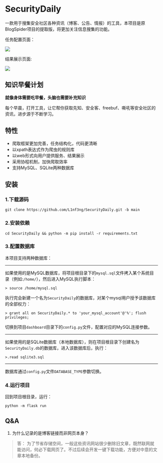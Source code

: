# SecurityDaily
一款用于搜集安全社区各种资讯（博客、公告、情报）的工具，本项目是原BlogSpider项目的提取版，将更加关注信息搜集的功能。

任务配置页面：

![](https://i.loli.net/2021/01/04/fAnUC4OYGqz35tI.png)

结果展示页面:

![](https://i.loli.net/2021/01/04/mOuhBFxRvHy4czX.png)

## 知识早餐计划

**就像身体需要吃早餐，头脑也需要补充知识**

每个早晨，打开工具，让它帮你获取先知、安全客、freebuf、嘶吼等安全社区的资讯，进步源于不断学习。

## 特性

* 爬取框架更加完善，任务结构化，代码更清晰
* 以xpath表达式作为爬虫的规则库
* 以web形式向用户提供服务、结果展示
* 采用协程机制，加快爬取效率
* 支持MySQL、SQLite两种数据库

## 安装

### 1.下载源码

`git clone https://github.com/L1nf3ng/SecurityDaily.git -b main`

### 2.安装依赖

`cd SecurityDaily && python -m pip install -r requirements.txt`

### 3.配置数据库

本项目支持两种数据库：

***

如果使用的是MySQL数据库，将项目根目录下的`mysql.sql`文件拷入某个系统目录（例如:`/home/`），然后进入MySQL执行脚本：

`> source /home/mysql.sql`

执行完会新建一个名为`SecurityDaily`的数据库，对某个mysql用户授予该数据库的全部权力：

`> grant all on SecurityDaily.* to 'your_mysql_account'@'%'; flush privileges;`

切换到项目`dashboard`目录下的`config.py`文件，配置对应的MySQL连接参数。

***

如果使用的是SQLite数据库（本地数据库），则在项目根目录下创建名为`SecurityDaily.db`的数据库，进入该数据库后，执行：

`>.read sqlite3.sql`

***

数据库通过`config.py`文件`DATABASE_TYPE`参数切换。

### 4.运行项目

回到项目根目录，运行：

`python -m flask run`

## Q&A

1. 为什么记录的是博客链接而非网页本身？
>答： 为了节省存储空间，一般这些资讯网站很少删除旧文章，既然联网就能访问，何必下载网页了。不过后续会开发一键下载功能，方便对中意的文章本地备份。
